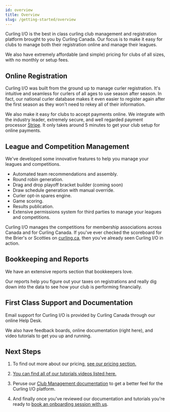 ```yaml
---
id: overview
title: Overview
slug: /getting-started/overview
---
```


Curling I/O is the best in class curling club management and registration platform brought to you by Curling Canada.
Our focus is to make it easy for clubs to manage both their registration online and manage their leagues.

We also have extremely affordable (and simple) pricing for clubs of all sizes, with no monthly or setup fees.

## Online Registration

Curling I/O was built from the ground up to manage curler registration.
It's intuitive and seamless for curlers of all ages to use season after season.
In fact, our national curler database makes it even easier to register again after the first season as they won't need to rekey all of their information.

We also make it easy for clubs to accept payments online.
We integrate with the industry leader, extremely secure, and well regarded payment processor [Stripe](https://stripe.com/).
It only takes around 5 minutes to get your club setup for online payments.


## League and Competition Management

We've developed some innovative features to help you manage your leagues and competitions.

- Automated team recommendations and assembly.
- Round robin generation.
- Drag and drop playoff bracket builder (coming soon)
- Draw schedule generation with manual override.
- Curler opt-in spares engine.
- Game scoring.
- Results publication.
- Extensive permissions system for third parties to manage your leagues and competitions.

Curling I/O manages the competitions for membership associations across Canada and for Curling Canada.
If you've ever checked the scoreboard for the Brier's or Scotties on [curling.ca](https://www.curling.ca/scoreboard), then you've already seen Curling I/O in action.


## Bookkeeping and Reports

We have an extensive reports section that bookkeepers love.

Our reports help you figure out your taxes on registrations and really dig down into the data to see how your club is performing financially.


## First Class Support and Documentation

Email support for Curling I/O is provided by Curling Canada through our online Help Desk.

We also have feedback boards, online documentation (right here), and video tutorials to get you up and running.


## Next Steps

1. To find out more about our pricing, [see our pricing section.](/docs/getting-started/pricing)

2. [You can find all of our tutorials videos listed here.](https://www.youtube.com/channel/UChVVi0PxRcavHZO-CCwrT5A)

3. Peruse our [Club Management documentation](/docs/club-management/leagues) to get a better feel for the Curling I/O platform.

4. And finally once you've reviewed our documentation and tutorials you're ready to [book an onboarding session with us](/docs/getting-started/book-an-onboarding-session).
